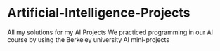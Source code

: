 # Artificial-Intelligence-Projects
All my solutions for my AI Projects
We practiced programming in our AI course by using the Berkeley university AI mini-projects
